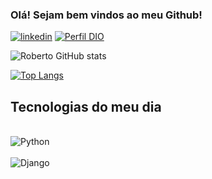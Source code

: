 ### Olá! Sejam bem vindos ao meu Github!

[![linkedin](https://img.shields.io/badge/LinkedIn-0077B5?style=for-the-badge&logo=linkedin&logoColor=white)](https://www.linkedin.com/in/roberto-giné-59b34b26b)
[![Perfil DIO](https://img.shields.io/badge/-Meu%20Perfil%20na%20DIO-30A3DC?style=for-the-badge)](https://www.dio.me/users/robertogineeletrotecnico)

![Roberto GitHub stats](https://github-readme-stats.vercel.app/api?username=robertogine&show_icons=true&theme=dark)

[![Top Langs](https://github-readme-stats.vercel.app/api/top-langs/?username=robertogine)](https://github.com/anuraghazra/github-readme-stats)


## Tecnologias do meu dia

<div style="diplay: inline_block"><br/>
<img align="center" alt="Python" src="(https://img.shields.io/badge/python-3670A0?style=for-the-badge&logo=python&logoColor=ffdd54)"/>
</div>

<div style="diplay: inline_block"><br/>
<img align="center" alt="Django" src="(https://img.shields.io/badge/django-%23092E20.svg?style=for-the-badge&logo=django&logoColor=white)"/>
</div>
